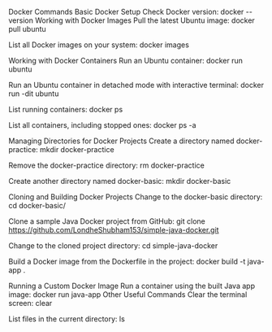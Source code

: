 Docker Commands
Basic Docker Setup
Check Docker version:
docker --version
Working with Docker Images
Pull the latest Ubuntu image:
docker pull ubuntu

List all Docker images on your system:
docker images

Working with Docker Containers
Run an Ubuntu container:
docker run ubuntu

Run an Ubuntu container in detached mode with interactive terminal:
docker run -dit ubuntu

List running containers:
docker ps

List all containers, including stopped ones:
docker ps -a

Managing Directories for Docker Projects
Create a directory named docker-practice:
mkdir docker-practice

Remove the docker-practice directory:
rm docker-practice

Create another directory named docker-basic:
mkdir docker-basic

Cloning and Building Docker Projects
Change to the docker-basic directory:
cd docker-basic/

Clone a sample Java Docker project from GitHub:
git clone https://github.com/LondheShubham153/simple-java-docker.git

Change to the cloned project directory:
cd simple-java-docker

Build a Docker image from the Dockerfile in the project:
docker build -t java-app .

Running a Custom Docker Image
Run a container using the built Java app image:
docker run java-app
Other Useful Commands
Clear the terminal screen:
clear

List files in the current directory:
ls

